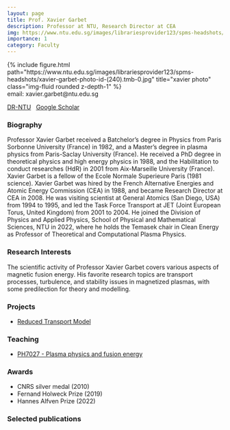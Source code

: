 ```yaml
---
layout: page
title: Prof. Xavier Garbet
description: Professor at NTU, Research Director at CEA
img: https://www.ntu.edu.sg/images/librariesprovider123/spms-headshots/xavier-garbet-photo-id-(240).tmb-0.jpg
importance: 1
category: Faculty
---
```


<div class="row">
    <div class="col-sm mt-3 mt-md-0">
        {% include figure.html path="https://www.ntu.edu.sg/images/librariesprovider123/spms-headshots/xavier-garbet-photo-id-(240).tmb-0.jpg" title="xavier photo" class="img-fluid rounded z-depth-1" %}
    </div>
</div>
email: xavier.garbet@ntu.edu.sg

[DR-NTU](https://dr.ntu.edu.sg/cris/rp/rp02080)
&nbsp;
[Google Scholar](https://scholar.google.fr/citations?user=Yhe6CosAAAAJ)

### Biography
Professor Xavier Garbet received a Batchelor’s degree in Physics from Paris Sorbonne University (France) in 1982, and a Master’s degree in plasma physics from Paris-Saclay University (France). He received a PhD degree in theoretical physics and high energy physics in 1988, and the Habilitation to conduct researches (HdR) in 2001 from Aix-Marseille University (France). Xavier Garbet is a fellow of the Ecole Normale Superieure Paris (1981 science). Xavier Garbet was hired by the French Alternative Energies and Atomic Energy Commission (CEA) in 1988, and became Research Director at CEA in 2008. He was visiting scientist at General Atomics (San Diego, USA) from 1994 to 1995, and led the Task Force Transport at JET (Joint European Torus, United Kingdom) from 2001 to 2004.  He joined the Division of Physics and Applied Physics, School of Physical and Mathematical Sciences, NTU in 2022, where he holds the Temasek chair in Clean Energy as Professor of Theoretical and Computational Plasma Physics.

### Research Interests
The scientific activity of Professor Xavier Garbet covers various aspects of magnetic fusion energy. His favorite research topics are transport processes, turbulence, and stability issues in magnetized plasmas, with some predilection for theory and modelling.

### Projects
- [Reduced Transport Model](/projects/reduced_transport)

### Teaching
- [PH7027 - Plasma physics and fusion energy](/teaching/PH7027)

### Awards
- CNRS silver medal (2010)
- Fernand Holweck Prize (2019)
- Hannes Alfven Prize (2022)

### Selected publications
